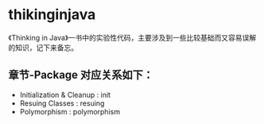 # thikinginjava
《Thinking in Java》一书中的实验性代码，主要涉及到一些比较基础而又容易误解的知识，记下来备忘。

## 章节-Package 对应关系如下：
* Initialization & Cleanup : init  
* Resuing Classes : resuing  
* Polymorphism : polymorphism


